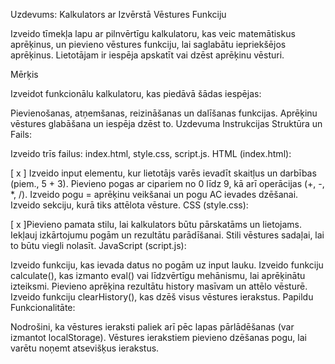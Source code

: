 Uzdevums: Kalkulators ar Izvērstā Vēstures Funkciju

Izveido tīmekļa lapu ar pilnvērtīgu kalkulatoru, kas veic matemātiskus aprēķinus, un pievieno vēstures funkciju, lai saglabātu iepriekšējos aprēķinus. Lietotājam ir iespēja apskatīt vai dzēst aprēķinu vēsturi.

Mērķis

Izveidot funkcionālu kalkulatoru, kas piedāvā šādas iespējas:

Pievienošanas, atņemšanas, reizināšanas un dalīšanas funkcijas. Aprēķinu vēstures glabāšana un iespēja dzēst to. Uzdevuma Instrukcijas Struktūra un Fails:

Izveido trīs failus: index.html, style.css, script.js. HTML (index.html):

[ x ] Izveido input elementu, kur lietotājs varēs ievadīt skaitļus un darbības (piem., 5 + 3). Pievieno pogas ar cipariem no 0 līdz 9, kā arī operācijas (+, -, *, /). Izveido pogu = aprēķinu veikšanai un pogu AC ievades dzēšanai. Izveido sekciju, kurā tiks attēlota vēsture. CSS (style.css):

[ x ]Pievieno pamata stilu, lai kalkulators būtu pārskatāms un lietojams. Iekļauj izkārtojumu pogām un rezultātu parādīšanai. Stili vēstures sadaļai, lai to būtu viegli nolasīt. JavaScript (script.js):

Izveido funkciju, kas ievada datus no pogām uz input lauku. Izveido funkciju calculate(), kas izmanto eval() vai līdzvērtīgu mehānismu, lai aprēķinātu izteiksmi. Pievieno aprēķina rezultātu history masīvam un attēlo vēsturē. Izveido funkciju clearHistory(), kas dzēš visus vēstures ierakstus. Papildu Funkcionalitāte:

Nodrošini, ka vēstures ieraksti paliek arī pēc lapas pārlādēšanas (var izmantot localStorage). Vēstures ierakstiem pievieno dzēšanas pogu, lai varētu noņemt atsevišķus ierakstus.

